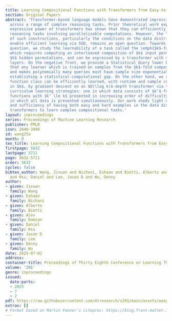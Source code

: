 ```yaml
---
title: Learning Compositional Functions with Transformers from Easy-to-Hard Data
section: Original Papers
abstract: 'Transformer-based language models have demonstrated impressive capabilities
  across a range of complex reasoning tasks. Prior theoretical work exploring the
  expressive power of transformers has shown that they can efficiently perform multi-step
  reasoning tasks involving parallelizable computations. However, the learnability
  of such constructions, particularly the conditions on the data distribution that
  enable efficient learning via SGD, remains an open question. Towards answering this
  question, we study the learnability of a task called the \emph{$k$-fold composition},
  which requires computing an interleaved composition of $k$ input permutations and
  $k$ hidden permutations, and can be expressed by a transformer with $O(\log k)$
  layers. On the negative front, we provide a Statistical Query lower bound showing
  that any learner which is trained on samples from the $k$-fold composition task
  and makes polynomially many queries must have sample size exponential in $k$, thus
  establishing a statistical-computational gap. On the other hand, we show that this
  function class can be efficiently learned, with runtime and sample complexity polynomial
  in $k$, by gradient descent on an $O(\log k)$-depth transformer via two different
  curriculum learning strategies: one in which data consists of $k’$-fold composition
  functions with $k’ \le k$ presented in increasing order of difficulty, and another
  in which all data is presented simultaneously. Our work sheds light on the necessity
  and sufficiency of having both easy and hard examples in the data distribution for
  transformers to learn complex compositional tasks.'
layout: inproceedings
series: Proceedings of Machine Learning Research
publisher: PMLR
issn: 2640-3498
id: wang25a
month: 0
tex_title: Learning Compositional Functions with Transformers from Easy-to-Hard Data
firstpage: 5632
lastpage: 5711
page: 5632-5711
order: 5632
cycles: false
bibtex_author: Wang, Zixuan and Nichani, Eshaan and Bietti, Alberto and Damian, Alex
  and Hsu, Daniel and Lee, Jason D and Wu, Denny
author:
- given: Zixuan
  family: Wang
- given: Eshaan
  family: Nichani
- given: Alberto
  family: Bietti
- given: Alex
  family: Damian
- given: Daniel
  family: Hsu
- given: Jason D
  family: Lee
- given: Denny
  family: Wu
date: 2025-07-02
address:
container-title: Proceedings of Thirty Eighth Conference on Learning Theory
volume: '291'
genre: inproceedings
issued:
  date-parts:
  - 2025
  - 7
  - 2
pdf: https://raw.githubusercontent.com/mlresearch/v291/main/assets/wang25a/wang25a.pdf
extras: []
# Format based on Martin Fenner's citeproc: https://blog.front-matter.io/posts/citeproc-yaml-for-bibliographies/
---
```

